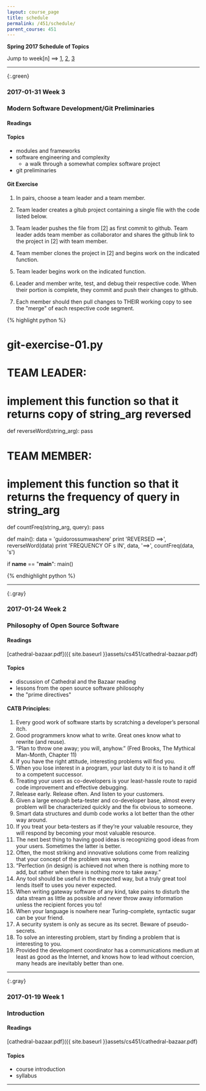 ```yaml
---
layout: course_page
title: schedule
permalink: /451/schedule/
parent_course: 451
---
```


**Spring 2017 Schedule of Topics**

Jump to week[n] ==> [1](#week-1), [2](#week-2), [3](#week-3)

---

{:.green}
### 2017-01-31 Week 3 

### Modern Software Development/Git Preliminaries

#### Readings



#### Topics
- modules and frameworks
- software engineering and complexity
	- a walk through a somewhat complex software project
- git preliminaries

#### Git Exercise

1. In pairs, choose a team leader and a team member.

2. Team leader creates a gitub project containing a single file with the code listed below.

3. Team leader pushes the file from [2] as first commit to github. Team leader adds team member as collaborator and shares the github link to the project in [2] with team member.

4. Team member clones the project in [2] and begins work on the indicated function.

5. Team leader begins work on the indicated function.

6. Leader and member write, test, and debug their respective code. When their portion is complete, they commit and push their changes to github.

7. Each member should then pull changes to THEIR working copy to see the "merge" of each respective code segment.

{% highlight python %}
# git-exercise-01.py

# TEAM LEADER:
# implement this function so that it returns copy of string_arg reversed
def reverseWord(string_arg):
	pass

# TEAM MEMBER:
# implement this function so that it returns the frequency of query in string_arg
def countFreq(string_arg, query):
	pass

def main():
	data = 'guidorossumwashere'
	print 'REVERSED ==>', reverseWord(data)
	print 'FREQUENCY OF s IN', data, '==>', countFreq(data, 's')

if __name__ == "__main__": 
	main()

{% endhighlight python %}

---

{:.gray}
### 2017-01-24 Week 2 

### Philosophy of Open Source Software

#### Readings
[cathedral-bazaar.pdf]({{ site.baseurl }}assets/cs451/cathedral-bazaar.pdf)

#### Topics
- discussion of Cathedral and the Bazaar reading
- lessons from the open source software philosophy
- the "prime directives"


#### CATB Principles:

1. Every good work of software starts by scratching a developer’s personal itch.
2. Good programmers know what to write. Great ones know what to rewrite (and reuse).
3. “Plan to throw one away; you will, anyhow.” (Fred Brooks, The Mythical Man-Month, Chapter 11)
4. If you have the right attitude, interesting problems will find you.
5. When you lose interest in a program, your last duty to it is to hand it off to a competent successor.
6. Treating your users as co-developers is your least-hassle route to rapid code improvement and effective debugging.
7. Release early. Release often. And listen to your customers.
8. Given a large enough beta-tester and co-developer base, almost every problem will be characterized quickly and the fix obvious to someone.
9. Smart data structures and dumb code works a lot better than the other way around.
10. If you treat your beta-testers as if they’re your valuable resource, they will respond by becoming your most valuable resource.
11. The next best thing to having good ideas is recognizing good ideas from your users. Sometimes the latter is better.
12. Often, the most striking and innovative solutions come from realizing that your concept of the problem was wrong.
13. “Perfection (in design) is achieved not when there is nothing more to add, but rather when there is nothing more to take away.”
14. Any tool should be useful in the expected way, but a truly great tool lends itself to uses you never expected.
15. When writing gateway software of any kind, take pains to disturb the data stream as little as possible and never throw away information unless the recipient forces you to!
16. When your language is nowhere near Turing-complete, syntactic sugar can be your friend.
17. A security system is only as secure as its secret. Beware of pseudo-secrets.
18. To solve an interesting problem, start by finding a problem that is interesting to you.
19. Provided the development coordinator has a communications medium at least as good as the Internet, and knows how to lead without coercion, many heads are inevitably better than one.

---

{:.gray}
### 2017-01-19 Week 1 

### Introduction

#### Readings
[cathedral-bazaar.pdf]({{ site.baseurl }}assets/cs451/cathedral-bazaar.pdf)

#### Topics
- course introduction
- syllabus

---


